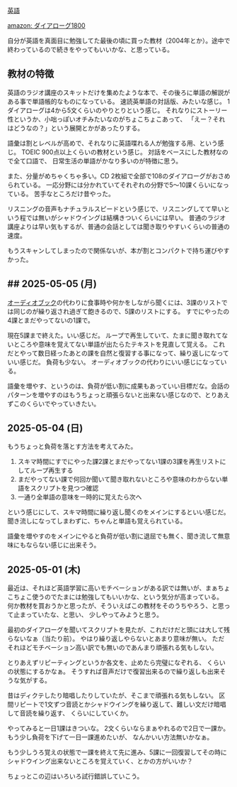 [英語](%E8%8B%B1%E8%AA%9E)

[amazon: ダイアローグ1800](https://amzn.to/4k3B873)

自分が英語を真面目に勉強してた最後の頃に買った教材（2004年とか）。途中で終わっているので続きをやってもいいかな、と思っている。

## 教材の特徴

英語のラジオ講座のスキットだけを集めたような本で、その後ろに単語の解説がある事で単語帳的なものになっている。
速読英単語の対話版、みたいな感じ。
1ダイアローグは4から5文くらいのやりとりという感じ。
それなりにストーリー性というか、小咄っぽいオチみたいなのがちょこちょこあって、
「えー？それはどうなの？」という展開とかがあったりする。

語彙は割とレベルが高めで、それなりに英語喋れる人が勉強する用、という感じ。
TOEIC 900点以上くらいの教材という感じ。
対話をベースにした教材なので全て口語で、
日常生活の単語がかなり多いのが特徴に思う。

また、分量がめちゃくちゃ多い。CD 2枚組で全部で108のダイアローグがおさめられている。
一応分野には分かれていてそれぞれの分野で5〜10課くらいになっている。
苦手なところだけ昔やった。

リスニングの音声もナチュラルスピードという感じで、リスニングしてて早いという程では無いがシャドウイングは結構きついくらいには早い。
普通のラジオ講座よりは早い気もするが、普通の会話としては聞き取りやすいくらいの普通の速度。

もうスキャンしてしまったので関係ないが、本が割とコンパクトで持ち運びやすかった。

## ## 2025-05-05 (月)

[オーディオブック](%E3%82%AA%E3%83%BC%E3%83%87%E3%82%A3%E3%82%AA%E3%83%96%E3%83%83%E3%82%AF)の代わりに食事時や何かをしながら聞くには、3課のリストでは同じのが繰り返され過ぎて飽きるので、5課のリストにする。
すでにやったの4課とまだやってないの1課で。

現在5課まで終えた。いい感じだ。
ループで再生していて、たまに聞き取れてないところや意味を覚えてない単語が出たらたテキストを見直して覚える。
これだとやって数日経ったあとの課を自然と復習する事になって、繰り返しになっていい感じだ。
負荷も少ない。
オーディオブックの代わりにいい感じになっている。

語彙を増やす、というのは、負荷が低い割に成果もあっていい目標だな。会話のパターンを増やすのはもうちょっと頑張らないと出来ない感じなので、とりあえずこのくらいでやっていきたい。

## 2025-05-04 (日)

もうちょっと負荷を落とす方法を考えてみた。

1. スキマ時間にすでにやった課2課とまだやってない1課の3課を再生リストにしてループ再生する
2. まだやってない課で何回か聞いて聞き取れないところや意味のわからない単語をスクリプトを見つつ確認
3. 一通り全単語の意味を一時的に覚えたら次へ

という感じにして、スキマ時間に繰り返し聞くのをメインにするといい感じだ。
聞き流しになってしまわずに、ちゃんと単語も覚えられている。

語彙を増やすのをメインにやると負荷が低い割に退屈でも無く、聞き流して無意味にもならない感じに出来そう。

## 2025-05-01 (木)

最近は、それほど英語学習に高いモチベーションがある訳では無いが、まぁちょこちょこ使うのでたまには勉強してもいいかな、という気分が高まっている。
何か教材を買おうかと思ったが、そういえばこの教材をそのうちやろう、と思って止まっていたな、と思い、
少しやってみようと思う。

最初のダイアローグを聞いてスクリプトを見たが、これだけだと頭には大して残らないなぁ（当たり前）。
やはり繰り返しやらないとあまり意味が無い。
ただそれほどモチベーション高い訳でも無いのであんまり頑張れる気もしない。

とりあえずリピーティングというか各文を、止めたら完璧になぞれる、
くらいの状態にするかなぁ。
そうすれば音声だけで復習出来るので繰り返しも出来そうな気がする。

昔はディクテしたり暗唱したりしていたが、そこまで頑張れる気もしない。
区間リピートで1文ずつ音読とかシャドウイングを繰り返して、難しい文だけ暗唱して音読を繰り返す、
くらいにしていくか。

やってみると一日1課はきついな。
2文くらいならまぁやれるので2日で一課か。
もう少し負荷を下げて一日一課進めたいが、
なんかいい方法無いかなぁ。

もう少しうろ覚えの状態で一課を終えて先に進み、5課に一回復習してその時にシャドウイング出来ないところを覚えていく、とかの方がいいか？

ちょっとこの辺はいろいろ試行錯誤していこう。